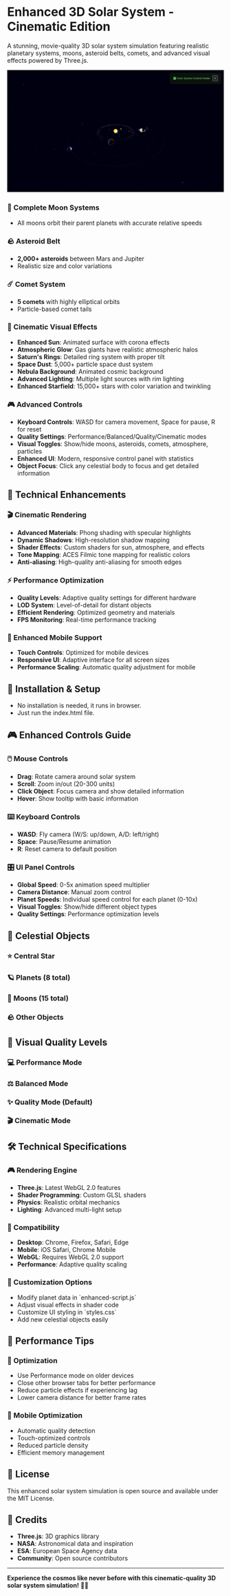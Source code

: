 # Enhanced 3D Solar System - Cinematic Edition

A stunning, movie-quality 3D solar system simulation featuring realistic planetary systems, moons, asteroid belts, comets, and advanced visual effects powered by Three.js.

![alt text](image.png)

### 🌙 Complete Moon Systems

- All moons orbit their parent planets with accurate relative speeds

### 🪨 Asteroid Belt

- **2,000+ asteroids** between Mars and Jupiter
- Realistic size and color variations

### ☄️ Comet System

- **5 comets** with highly elliptical orbits
- Particle-based comet tails

### 🎨 Cinematic Visual Effects

- **Enhanced Sun**: Animated surface with corona effects
- **Atmospheric Glow**: Gas giants have realistic atmospheric halos
- **Saturn's Rings**: Detailed ring system with proper tilt
- **Space Dust**: 5,000+ particle space dust system
- **Nebula Background**: Animated cosmic background
- **Advanced Lighting**: Multiple light sources with rim lighting
- **Enhanced Starfield**: 15,000+ stars with color variation and twinkling

### 🎮 Advanced Controls

- **Keyboard Controls**: WASD for camera movement, Space for pause, R for reset
- **Quality Settings**: Performance/Balanced/Quality/Cinematic modes
- **Visual Toggles**: Show/hide moons, asteroids, comets, atmosphere, particles
- **Enhanced UI**: Modern, responsive control panel with statistics
- **Object Focus**: Click any celestial body to focus and get detailed information

## 🚀 Technical Enhancements

### 🎬 Cinematic Rendering

- **Advanced Materials**: Phong shading with specular highlights
- **Dynamic Shadows**: High-resolution shadow mapping
- **Shader Effects**: Custom shaders for sun, atmosphere, and effects
- **Tone Mapping**: ACES Filmic tone mapping for realistic colors
- **Anti-aliasing**: High-quality anti-aliasing for smooth edges

### ⚡ Performance Optimization

- **Quality Levels**: Adaptive quality settings for different hardware
- **LOD System**: Level-of-detail for distant objects
- **Efficient Rendering**: Optimized geometry and materials
- **FPS Monitoring**: Real-time performance tracking

### 📱 Enhanced Mobile Support

- **Touch Controls**: Optimized for mobile devices
- **Responsive UI**: Adaptive interface for all screen sizes
- **Performance Scaling**: Automatic quality adjustment for mobile

## 🎯 Installation & Setup

- No installation is needed, it runs in browser.
- Just run the index.html file.

## 🎮 Enhanced Controls Guide

### 🖱️ Mouse Controls

- **Drag**: Rotate camera around solar system
- **Scroll**: Zoom in/out (20-300 units)
- **Click Object**: Focus camera and show detailed information
- **Hover**: Show tooltip with basic information

### ⌨️ Keyboard Controls

- **WASD**: Fly camera (W/S: up/down, A/D: left/right)
- **Space**: Pause/Resume animation
- **R**: Reset camera to default position

### 🎛️ UI Panel Controls

- **Global Speed**: 0-5x animation speed multiplier
- **Camera Distance**: Manual zoom control
- **Planet Speeds**: Individual speed control for each planet (0-10x)
- **Visual Toggles**: Show/hide different object types
- **Quality Settings**: Performance optimization levels

## 🌌 Celestial Objects

### ⭐ Central Star

### 🪐 Planets (8 total)

### 🌙 Moons (15 total)

### 🪨 Other Objects

## 🎨 Visual Quality Levels

### 💻 Performance Mode

### ⚖️ Balanced Mode

### ✨ Quality Mode (Default)

### 🎬 Cinematic Mode

## 🛠️ Technical Specifications

### 🎮 Rendering Engine

- **Three.js**: Latest WebGL 2.0 features
- **Shader Programming**: Custom GLSL shaders
- **Physics**: Realistic orbital mechanics
- **Lighting**: Advanced multi-light setup

### 📱 Compatibility

- **Desktop**: Chrome, Firefox, Safari, Edge
- **Mobile**: iOS Safari, Chrome Mobile
- **WebGL**: Requires WebGL 2.0 support
- **Performance**: Adaptive quality scaling

### 🔧 Customization Options

- Modify planet data in \`enhanced-script.js\`
- Adjust visual effects in shader code
- Customize UI styling in \`styles.css\`
- Add new celestial objects easily

## 🚀 Performance Tips

### 🎯 Optimization

- Use Performance mode on older devices
- Close other browser tabs for better performance
- Reduce particle effects if experiencing lag
- Lower camera distance for better frame rates

### 📱 Mobile Optimization

- Automatic quality detection
- Touch-optimized controls
- Reduced particle density
- Efficient memory management

## 📄 License

This enhanced solar system simulation is open source and available under the MIT License.

## 🙏 Credits

- **Three.js**: 3D graphics library
- **NASA**: Astronomical data and inspiration
- **ESA**: European Space Agency data
- **Community**: Open source contributors

---

**Experience the cosmos like never before with this cinematic-quality 3D solar system simulation!** 🌌✨
